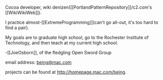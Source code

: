 

Cocoa developer, wiki denizen([[PortlandPatternRepository]]/c2.com's [[WikiWikiWeb]]).

I practice almost-[[ExtremeProgramming]](can't go all-out, it's too hard to find a pair). 

My goals are to graduate high school, go to the Rochester Institute of Technology, and then teach at my current high school.

-[[JoeOsborn]], of the fledgling Open Sword Group

email address: being@mac.com

projects can be found at http://homepage.mac.com/being.